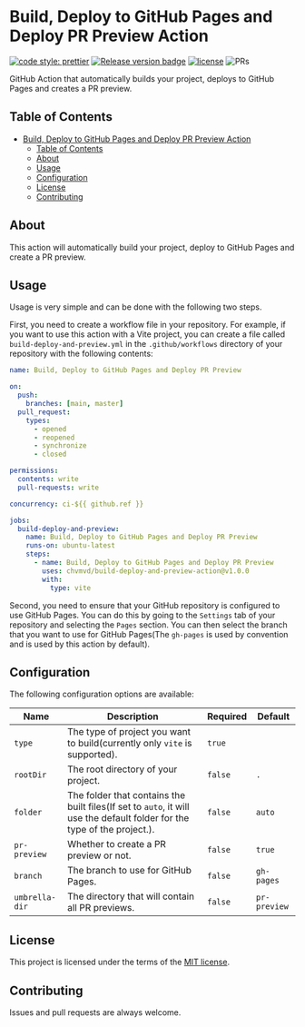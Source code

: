 # Build, Deploy to GitHub Pages and Deploy PR Preview Action

[![code style: prettier](https://img.shields.io/badge/code_style-prettier-ff69b4.svg?style=flat-square)](https://github.com/prettier/prettier)
[![Release version badge](https://img.shields.io/github/v/release/chvmvd/build-deploy-and-preview-action.svg?logo=github)](https://github.com/chvmvd/build-deploy-and-preview-action/releases)
[![license](https://img.shields.io/badge/license-MIT-informational.svg)](LICENSE)
![PRs](https://img.shields.io/badge/PRs-welcome-brightgreen.svg)

GitHub Action that automatically builds your project, deploys to GitHub Pages and creates a PR preview.

## Table of Contents

- [Build, Deploy to GitHub Pages and Deploy PR Preview Action](#build-deploy-to-github-pages-and-deploy-pr-preview-action)
  - [Table of Contents](#table-of-contents)
  - [About](#about)
  - [Usage](#usage)
  - [Configuration](#configuration)
  - [License](#license)
  - [Contributing](#contributing)

## About

This action will automatically build your project, deploy to GitHub Pages and create a PR preview.

## Usage

Usage is very simple and can be done with the following two steps.

First, you need to create a workflow file in your repository. For example, if you want to use this action with a Vite project, you can create a file called `build-deploy-and-preview.yml` in the `.github/workflows` directory of your repository with the following contents:

```yaml
name: Build, Deploy to GitHub Pages and Deploy PR Preview

on:
  push:
    branches: [main, master]
  pull_request:
    types:
      - opened
      - reopened
      - synchronize
      - closed

permissions:
  contents: write
  pull-requests: write

concurrency: ci-${{ github.ref }}

jobs:
  build-deploy-and-preview:
    name: Build, Deploy to GitHub Pages and Deploy PR Preview
    runs-on: ubuntu-latest
    steps:
      - name: Build, Deploy to GitHub Pages and Deploy PR Preview
        uses: chvmvd/build-deploy-and-preview-action@v1.0.0
        with:
          type: vite
```

Second, you need to ensure that your GitHub repository is configured to use GitHub Pages. You can do this by going to the `Settings` tab of your repository and selecting the `Pages` section. You can then select the branch that you want to use for GitHub Pages(The `gh-pages` is used by convention and is used by this action by default).

## Configuration

The following configuration options are available:

| Name           | Description                                                                                                              | Required | Default      |
| -------------- | ------------------------------------------------------------------------------------------------------------------------ | -------- | ------------ |
| `type`         | The type of project you want to build(currently only `vite` is supported).                                               | `true`   |              |
| `rootDir`      | The root directory of your project.                                                                                      | `false`  | `.`          |
| `folder`       | The folder that contains the built files(If set to `auto`, it will use the default folder for the type of the project.). | `false`  | `auto`       |
| `pr-preview`   | Whether to create a PR preview or not.                                                                                   | `false`  | `true`       |
| `branch`       | The branch to use for GitHub Pages.                                                                                      | `false`  | `gh-pages`   |
| `umbrella-dir` | The directory that will contain all PR previews.                                                                         | `false`  | `pr-preview` |

## License

This project is licensed under the terms of the [MIT license](LICENSE).

## Contributing

Issues and pull requests are always welcome.
